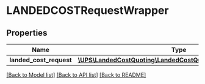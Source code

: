 # LANDEDCOSTRequestWrapper

## Properties
Name | Type | Description | Notes
------------ | ------------- | ------------- | -------------
**landed_cost_request** | [**\UPS\LandedCostQuoting\LandedCostQuoting\LandedCostRequest**](LandedCostRequest.md) |  | 

[[Back to Model list]](../../README.md#documentation-for-models) [[Back to API list]](../../README.md#documentation-for-api-endpoints) [[Back to README]](../../README.md)

